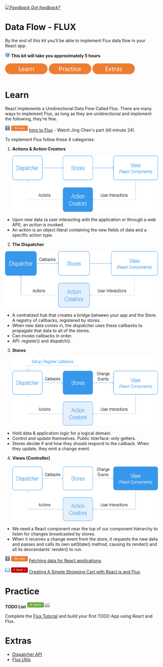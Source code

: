 *[![Feedback](https://github.com/wix/server-training-kit/blob/master/assets/feedback.gif) Got feedback?](https://docs.google.com/a/wix.com/forms/d/1T7x-wCSPc5JaE52a6C4xYOu0ZVMKlHVp9TK5cspeCxA/viewform?usp=send_form)*


# Data Flow - FLUX

By the end of this kit you'll be able to implement Flux data flow in your React app.


![](../assets/clock-16.png) **This kit will take you approximately 5 hours**


<a href="#learn"><img src="assets/btn-learn.png" alt="Learn" height="48" width="140"></img></a>
<a href="#practice"><img src="assets/btn-practice.png" alt="Practice" height="48" width="140"></img></a>
<a href="#extras"><img src="assets/btn-extras.png" alt="Extras" height="48" width="140"></img></a>


# Learn

React Implements a Unidirectional Data Flow Called Flux.
There are many ways to implement Flux, as long as they are unidirectional and implement the following, they're fine.

![](../assets/tag-video.png) ![](../assets/time-30m.png)
[Intro to Flux](https://www.youtube.com/watch?v=nYkdrAPrdcw#t=10m10s) - Watch Jing Chen's part (till minute 24).


To implement Flux follow these 4 categories:

1.	**Actions & Action Creators**

    <img src="/assets/Actions.png" height="185" width="565"></img>

  - Upon new data (a user interacting with the application or through a web API), an *action* is invoked.
  - An action is an object literal containing the new fields of data and a specific action type.

2.	**The Dispatcher**

  <img src="/assets/Dispatcher.png" height="185" width="565"></img>

  - A centralized hub that creates a bridge between your app and the Store. A registry of callbacks, registered by stores.
  - When new data comes in, the dispatcher uses these callbacks to propagate that data to all of the stores.
  - Can invoke callbacks in order.
  - API: register() and dispatch().

3.	**Stores**

    <img src="/assets/Stores.png" height="225" width="565"></img>

  - Hold data & application logic for a logical domain.
  - Control and update themselves. Public interface: only getters.
  - Stores decide if and how they should respond to the callback. When they update, they emit a change event.

4.	**Views (Controller)** 	

    <img src="/assets/Views.png" height="185" width="565"></img>

  - We need a React component near the top of our component hierarchy to listen for changes broadcasted by stores.
  - When it receives a change event from the store, it requests the new data and passes and calls its own setState() method, causing its render() and all its descendants’ render() to run.


![](../assets/tag-video.png) ![](../assets/time-30m.png)
[Fetching data for React applications](https://www.youtube.com/watch?v=9sc8Pyc51uU).


![](../assets/tag-read.png) ![](../assets/time-1h.png)
[Creating A Simple Shopping Cart with React.js and Flux](https://scotch.io/tutorials/creating-a-simple-shopping-cart-with-react-js-and-flux).


# Practice

**TODO List** ![](../assets/time-3h.png) ![](../assets/tag-handson.png)

Complete the [Flux Tutorial](https://facebook.github.io/flux/docs/todo-list.html#content) and build your first TODO App using React and Flux.


# Extras

- [Dispatcher API](https://facebook.github.io/flux/docs/dispatcher.html#content)
- [Flux Utils](https://facebook.github.io/flux/docs/flux-utils.html)
